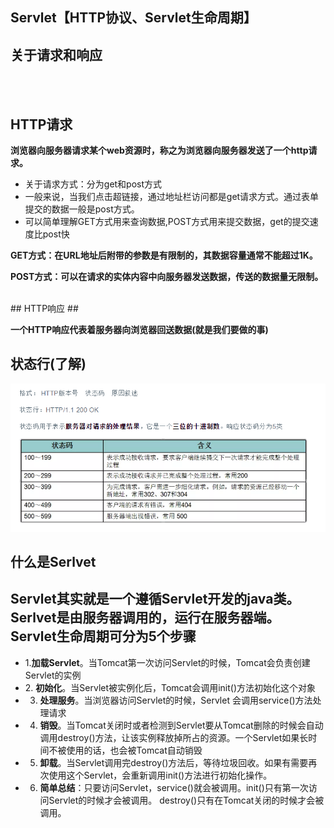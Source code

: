 <r>Servlet【HTTP协议、Servlet生命周期】<r/>
----------------------------------------------------
## 关于请求和响应 ##
<br><br>

HTTP请求
------
**浏览器向服务器请求某个web资源时，称之为浏览器向服务器发送了一个http请求。**

- 关于请求方式：分为get和post方式
- 一般来说，当我们点击超链接，通过地址栏访问都是get请求方式。通过表单提交的数据一般是post方式。
- 可以简单理解GET方式用来查询数据,POST方式用来提交数据，get的提交速度比post快

**GET方式：在URL地址后附带的参数是有限制的，其数据容量通常不能超过1K。**

**POST方式：可以在请求的实体内容中向服务器发送数据，传送的数据量无限制。**

<br>
## HTTP响应 ##

**一个HTTP响应代表着服务器向浏览器回送数据(就是我们要做的事)**

## 状态行(了解) ##
![](picture/8.png)

什么是Serlvet
-----------

Servlet其实就是一个遵循Servlet开发的java类。Serlvet是由服务器调用的，运行在服务器端。
<r>Servlet生命周期可分为5个步骤<r/>
------------------

- 1.<r>**加载Servlet**。</r>当Tomcat第一次访问Servlet的时候，Tomcat会负责创建Servlet的实例<r>
- 2.<r> **初始化**。</r>当Servlet被实例化后，Tomcat会调用init()方法初始化这个对象
- 3. <r>**处理服务**。</r>当浏览器访问Servlet的时候，Servlet 会调用service()方法处理请求
- 4. <r>**销毁**。</r>当Tomcat关闭时或者检测到Servlet要从Tomcat删除的时候会自动调用destroy()方法，让该实例释放掉所占的资源。一个Servlet如果长时间不被使用的话，也会被Tomcat自动销毁
- 5. <r>**卸载**。</r>当Servlet调用完destroy()方法后，等待垃圾回收。如果有需要再次使用这个Servlet，会重新调用init()方法进行初始化操作。
- 6. <r>**简单总结**</r>：只要访问Servlet，service()就会被调用。init()只有第一次访问Servlet的时候才会被调用。 destroy()只有在Tomcat关闭的时候才会被调用。

